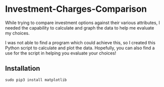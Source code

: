 # Investment-Charges-Comparison

While trying to compare investment options against their various attributes, I needed the capability to calculate and graph the data to help me evaluate my choices.

I was not able to find a program which could achieve this, so I created this Python script to calculate and plot the data. Hopefully, you can also find a use for the script in helping you evaluate your choices!

## Installation

```
sudo pip3 install matplotlib
```

